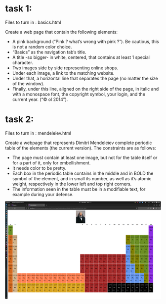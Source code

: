 # task 1:
Files to turn in : basics.html

Create a web page that contain the following elements:
- A pink background (“Pink ? what’s wrong with pink ?”). Be cautious, this is not
a random color choice.
- “Basics” as the navigation tab’s title.
- A title -so bigger- in white, centered, that contains at least 1 special character.
- Two images side by side representing online shops.
- Under each image, a link to the matching website.
- Under that, a horizontal line that separates the page (no matter the size of the
window).
- Finally, under this line, aligned on the right side of the page, in italic and with
a monospace font, the copyright symbol, your login, and the current year. (“© ol
2014”).

# task 2:
Files to turn in : mendeleiev.html

Create a webpage that represents Dimitri Mendeleïev complete periodic table of the
elements (the current version). The constraints are as follows:
- The page must contain at least one image, but not for the table itself or for a part
of it, only for embellishment.
- It needs color to be pretty.
- Each box in the periodic table contains in the middle and in BOLD the symbol of
the element, and in small its number, as well as it’s atomic weight, respectively in
the lower left and top right corners.
- The information seen in the table must be in a modifiable text, for example during
your defense.

![screenshot - Mendeleev.html](screenshot/screenshot_mendeleev.png)

